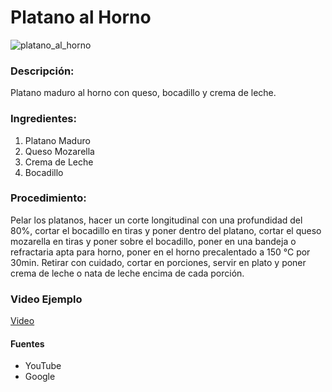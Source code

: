 # Platano al Horno
![platano_al_horno](https://www.laylita.com/recetas/wp-content/uploads/Platanos-maduros-asados-con-queso-Laylita.com_.jpg)
### Descripción:
Platano maduro al horno con queso, bocadillo y crema de leche.

### Ingredientes:

1. Platano Maduro
1. Queso Mozarella
1. Crema de Leche
1. Bocadillo

### Procedimiento:
Pelar los platanos, hacer un corte longitudinal con una profundidad del 80%, cortar el bocadillo en tiras y poner dentro del platano, cortar el queso mozarella en tiras y poner sobre el bocadillo, poner en una bandeja o refractaria apta para horno, poner en el horno precalentado a 150 °C por 30min. Retirar con cuidado, cortar en porciones, servir en plato y poner crema de leche o nata de leche encima de cada porción.

### Video Ejemplo
[Video](https://youtu.be/Cxo97sM6Mz0)

#### Fuentes
* YouTube
* Google